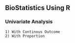 ##  BioStatistics Using R
### Univariate Analysis
    1) With Continous Outcome
    2) With Proportion
